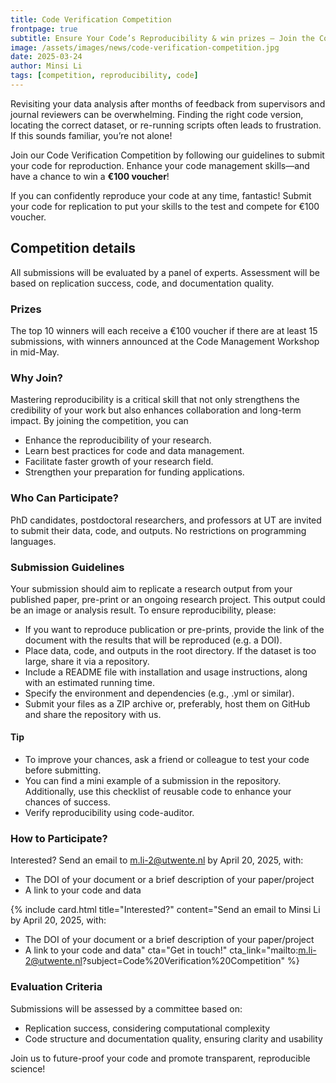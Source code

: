 ```yaml
---
title: Code Verification Competition
frontpage: true
subtitle: Ensure Your Code’s Reproducibility & win prizes – Join the Code Verification Competition!
image: /assets/images/news/code-verification-competition.jpg
date: 2025-03-24
author: Minsi Li
tags: [competition, reproducibility, code]
---
```


Revisiting your data analysis after months of feedback from supervisors and journal reviewers can be overwhelming. Finding the right code version, locating the correct dataset, or re-running scripts often leads to frustration. If this sounds familiar, you’re not alone!  

Join our Code Verification Competition by following our guidelines to submit your code for reproduction. Enhance your code management skills—and have a chance to win a **€100 voucher**!

If you can confidently reproduce your code at any time, fantastic! Submit your code for replication to put your skills to the test and compete for €100 voucher.

## Competition details 
All submissions will be evaluated by a panel of experts. Assessment will be based on replication success, code, and documentation quality.

### Prizes
The top 10 winners will each receive a €100 voucher if there are at least 15 submissions, with winners announced at the Code Management Workshop in mid-May.

### Why Join?
Mastering reproducibility is a critical skill that not only strengthens the credibility of your work but also enhances collaboration and long-term impact. By joining the competition, you can

- Enhance the reproducibility of your research.
- Learn best practices for code and data management.
- Facilitate faster growth of your research field.
- Strengthen your preparation for funding applications.

### Who Can Participate?
PhD candidates, postdoctoral researchers, and professors at UT are invited to submit their data, code, and outputs. No restrictions on programming languages.

### Submission Guidelines
Your submission should aim to replicate a research output from your published paper, pre-print or an ongoing research project. This output could be an image or analysis result. To ensure reproducibility, please:

- If you want to reproduce publication or pre-prints, provide the link of the document with the results that will be reproduced  (e.g. a DOI).
- Place data, code, and outputs in the root directory. If the dataset is too large, share it via a repository.
- Include a README file with installation and usage instructions, along with an estimated running time. 
- Specify the environment and dependencies (e.g., .yml or similar).
- Submit your files as a ZIP archive or, preferably, host them on GitHub and share the repository with us. 

#### Tip
- To improve your chances, ask a friend or colleague to test your code before submitting.
- You can find a mini example of a submission in the repository. Additionally, use this checklist of reusable code to enhance your chances of success.
- Verify reproducibility using code-auditor. 

### How to Participate?
Interested? Send an email to <m.li-2@utwente.nl> by April 20, 2025, with:

- The DOI of your document or a brief description of your paper/project 
- A link to your code and data


{%
    include card.html
    title="Interested?"
    content="Send an email to Minsi Li by April 20, 2025, with:

- The DOI of your document or a brief description of your paper/project 
- A link to your code and data"
    cta="Get in touch!"
    cta_link="mailto:m.li-2@utwente.nl?subject=Code%20Verification%20Competition"
%}

### Evaluation Criteria
Submissions will be assessed by a committee based on:

- Replication success, considering computational complexity
- Code structure and documentation quality, ensuring clarity and usability

Join us to future-proof your code and promote transparent, reproducible science!
